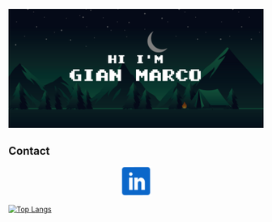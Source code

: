 ![banner](HiBanner.svg)

<!--
[![LinkedIn Badge](https://img.shields.io/badge/LinkedIn-Profile-informational?style=flat&logo=linkedin&logoColor=white&color=0D76A8)](https://www.linkedin.com/in/gian-marco-mora-tami-66233b20a)
-->

## Contact

<p align="center">
  <a href="https://www.linkedin.com/in/gian-marco-mora-tami-66233b20a/" style="text-decoration: none;">
    <img src="inIcon.svg" alt="LinkedinProfile" width="60">
  </a>
</p>

[![Top Langs](https://github-readme-stats.vercel.app/api/top-langs/?username=gianmt-06)](https://github.com/anuraghazra/github-readme-stats)



